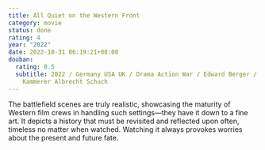 ```yaml
---
title: All Quiet on the Western Front
category: movie
status: done
rating: 4
year: "2022"
date: 2022-10-31 06:19:21+08:00
douban:
  rating: 8.5
  subtitle: 2022 / Germany USA UK / Drama Action War / Edward Berger / Felix
    Kammerer Albrecht Schuch
---
```


The battlefield scenes are truly realistic, showcasing the maturity of Western film crews in handling such settings—they have it down to a fine art. It depicts a history that must be revisited and reflected upon often, timeless no matter when watched. Watching it always provokes worries about the present and future fate.
